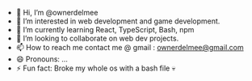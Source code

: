 - 👋 Hi, I’m @ownerdelmee
- 👀 I’m interested in web development and game development.
- 🌱 I’m currently learning React, TypeScript, Bash, npm
- 💞️ I’m looking to collaborate on web dev projects.
- 📫 How to reach me contact me @ gmail : ownerdelmee@gmail.com
- 😄 Pronouns: ...
- ⚡ Fun fact: Broke my whole os with a bash file 💀

<!---
ownerdelmee/ownerdelmee is a ✨ special ✨ repository because its `README.md` (this file) appears on your GitHub profile.
You can click the Preview link to take a look at your changes.
--->
